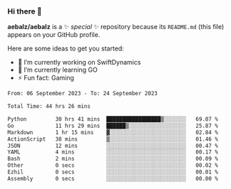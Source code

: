### Hi there 👋

**aebalz/aebalz** is a ✨ _special_ ✨ repository because its `README.md` (this file) appears on your GitHub profile.

Here are some ideas to get you started:

- 🔭 I’m currently working on SwiftDynamics
- 🌱 I’m currently learning GO
-  ⚡ Fun fact: Gaming
  
  <!--
- 👯 I’m looking to collaborate on ...
- 🤔 I’m looking for help with ...
- 💬 Ask me about ...
- 📫 How to reach me: ...
- 😄 Pronouns: ...
-->

<!--START_SECTION:waka-->

```txt
From: 06 September 2023 - To: 24 September 2023

Total Time: 44 hrs 26 mins

Python         30 hrs 41 mins  █████████████████▒░░░░░░░   69.07 %
Go             11 hrs 29 mins  ██████▒░░░░░░░░░░░░░░░░░░   25.87 %
Markdown       1 hr 15 mins    ▓░░░░░░░░░░░░░░░░░░░░░░░░   02.84 %
ActionScript   38 mins         ▒░░░░░░░░░░░░░░░░░░░░░░░░   01.46 %
JSON           12 mins         ░░░░░░░░░░░░░░░░░░░░░░░░░   00.47 %
YAML           4 mins          ░░░░░░░░░░░░░░░░░░░░░░░░░   00.17 %
Bash           2 mins          ░░░░░░░░░░░░░░░░░░░░░░░░░   00.09 %
Other          0 secs          ░░░░░░░░░░░░░░░░░░░░░░░░░   00.02 %
Ezhil          0 secs          ░░░░░░░░░░░░░░░░░░░░░░░░░   00.01 %
Assembly       0 secs          ░░░░░░░░░░░░░░░░░░░░░░░░░   00.00 %
```

<!--END_SECTION:waka-->
